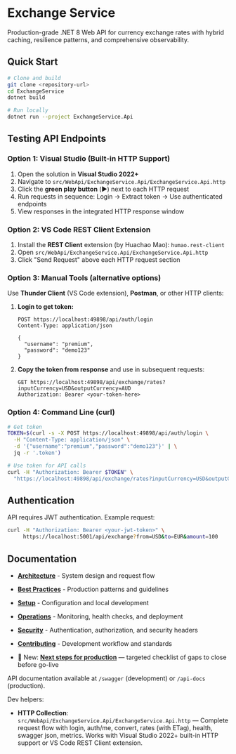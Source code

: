 # Exchange Service

Production-grade .NET 8 Web API for currency exchange rates with hybrid caching, resilience patterns, and comprehensive observability.

## Quick Start

```bash
# Clone and build
git clone <repository-url>
cd ExchangeService
dotnet build

# Run locally
dotnet run --project ExchangeService.Api
```

## Testing API Endpoints

### Option 1: Visual Studio (Built-in HTTP Support)
1. Open the solution in **Visual Studio 2022+**
2. Navigate to `src/WebApi/ExchangeService.Api/ExchangeService.Api.http`
3. Click the **green play button** (▶️) next to each HTTP request
4. Run requests in sequence: Login → Extract token → Use authenticated endpoints
5. View responses in the integrated HTTP response window

### Option 2: VS Code REST Client Extension
1. Install the **REST Client** extension (by Huachao Mao): `humao.rest-client`
2. Open `src/WebApi/ExchangeService.Api/ExchangeService.Api.http`
3. Click "Send Request" above each HTTP request section

### Option 3: Manual Tools (alternative options)
Use **Thunder Client** (VS Code extension), **Postman**, or other HTTP clients:

1. **Login to get token:**
   ```
   POST https://localhost:49898/api/auth/login
   Content-Type: application/json
   
   {
     "username": "premium", 
     "password": "demo123"
   }
   ```

2. **Copy the token from response** and use in subsequent requests:
   ```
   GET https://localhost:49898/api/exchange/rates?inputCurrency=USD&outputCurrency=AUD
   Authorization: Bearer <your-token-here>
   ```

### Option 4: Command Line (curl)
```bash
# Get token
TOKEN=$(curl -s -X POST https://localhost:49898/api/auth/login \
  -H "Content-Type: application/json" \
  -d '{"username":"premium","password":"demo123"}' | \
  jq -r '.token')

# Use token for API calls
curl -H "Authorization: Bearer $TOKEN" \
  "https://localhost:49898/api/exchange/rates?inputCurrency=USD&outputCurrency=AUD"
```

## Authentication

API requires JWT authentication. Example request:

```bash
curl -H "Authorization: Bearer <your-jwt-token>" \
     https://localhost:5001/api/exchange?from=USD&to=EUR&amount=100
```

## Documentation

- **[Architecture](docs/architecture.md)** - System design and request flow
- **[Best Practices](docs/best-practices.md)** - Production patterns and guidelines  
- **[Setup](docs/setup.md)** - Configuration and local development
- **[Operations](docs/operations.md)** - Monitoring, health checks, and deployment
- **[Security](docs/security.md)** - Authentication, authorization, and security headers
- **[Contributing](docs/contributing.md)** - Development workflow and standards

- 🚀 New: **[Next steps for production](docs/next-steps-for-production.md)** — targeted checklist of gaps to close before go-live

API documentation available at `/swagger` (development) or `/api-docs` (production).

Dev helpers:
- **HTTP Collection**: `src/WebApi/ExchangeService.Api/ExchangeService.Api.http` — Complete request flow with login, auth/me, convert, rates (with ETag), health, swagger json, metrics. Works with Visual Studio 2022+ built-in HTTP support or VS Code REST Client extension.
